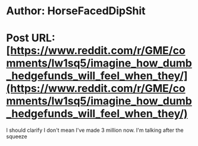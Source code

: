 # Author: HorseFacedDipShit
# Post URL: [https://www.reddit.com/r/GME/comments/lw1sq5/imagine_how_dumb_hedgefunds_will_feel_when_they/](https://www.reddit.com/r/GME/comments/lw1sq5/imagine_how_dumb_hedgefunds_will_feel_when_they/)


I should clarify I don't mean I've made 3 million now. I'm talking after the squeeze